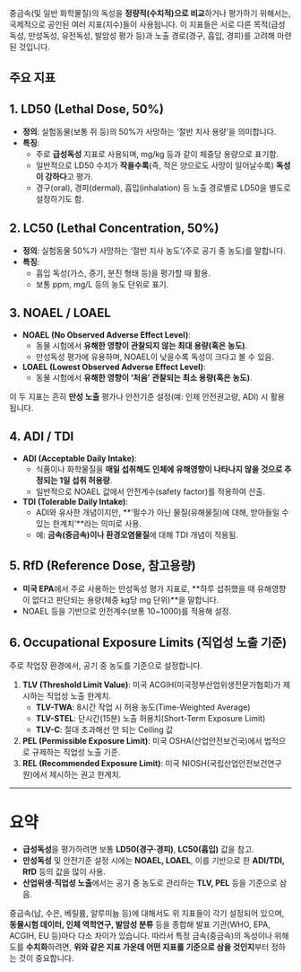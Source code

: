 
중금속(및 일반 화학물질)의 독성을 **정량적(수치적)으로 비교**하거나 평가하기 위해서는, 국제적으로 공인된 여러 지표(지수)들이 사용됩니다. 이 지표들은 서로 다른 목적(급성독성, 만성독성, 유전독성, 발암성 평가 등)과 노출 경로(경구, 흡입, 경피)를 고려해 마련된 것입니다. 


## 주요 지표

## 1. LD50 (Lethal Dose, 50%)

- **정의**: 실험동물(보통 쥐 등)의 50%가 사망하는 ‘절반 치사 용량’을 의미합니다.
- **특징**:
    - 주로 **급성독성** 지표로 사용되며, mg/kg 등과 같이 체중당 용량으로 표기함.
    - 일반적으로 LD50 수치가 **작을수록**(즉, 적은 양으로도 사망이 일어날수록) **독성이 강하다**고 평가.
    - 경구(oral), 경피(dermal), 흡입(inhalation) 등 노출 경로별로 LD50을 별도로 설정하기도 함.

## 2. LC50 (Lethal Concentration, 50%)

- **정의**: 실험동물 50%가 사망하는 ‘절반 치사 농도’(주로 공기 중 농도)를 말합니다.
- **특징**:
    - 흡입 독성(가스, 증기, 분진 형태 등)을 평가할 때 활용.
    - 보통 ppm, mg/L 등의 농도 단위로 표기.

## 3. NOAEL / LOAEL

- **NOAEL (No Observed Adverse Effect Level)**:
    - 동물 시험에서 **유해한 영향이 관찰되지 않는 최대 용량(혹은 농도)**.
    - 만성독성 평가에 유용하며, NOAEL이 낮을수록 독성이 크다고 볼 수 있음.
- **LOAEL (Lowest Observed Adverse Effect Level)**:
    - 동물 시험에서 **유해한 영향이 ‘처음’ 관찰되는 최소 용량(혹은 농도)**.

이 두 지표는 흔히 **만성 노출** 평가나 안전기준 설정(예: 인체 안전권고량, ADI) 시 활용됩니다.

## 4. ADI / TDI

- **ADI (Acceptable Daily Intake)**:
    - 식품이나 화학물질을 **매일 섭취해도 인체에 유해영향이 나타나지 않을 것으로 추정되는 1일 섭취 허용량**.
    - 일반적으로 NOAEL 값에서 안전계수(safety factor)를 적용하여 산출.
- **TDI (Tolerable Daily Intake)**:
    - ADI와 유사한 개념이지만, **‘필수가 아닌 물질(유해물질)에 대해, 받아들일 수 있는 한계치’**라는 의미로 사용.
    - 예: **금속(중금속)이나 환경오염물질**에 대해 TDI 개념이 적용됨.

## 5. RfD (Reference Dose, 참고용량)

- **미국 EPA**에서 주로 사용하는 만성독성 평가 지표로, **하루 섭취했을 때 유해영향이 없다고 판단되는 용량(체중 kg당 mg 단위)**을 말합니다.
- NOAEL 등을 기반으로 안전계수(보통 10~1000)를 적용해 설정.

## 6. Occupational Exposure Limits (직업성 노출 기준)

주로 작업장 환경에서, 공기 중 농도를 기준으로 설정합니다.

1. **TLV (Threshold Limit Value)**: 미국 ACGIH(미국정부산업위생전문가협회)가 제시하는 직업성 노출 한계치.
    - **TLV-TWA**: 8시간 작업 시 허용 농도(Time-Weighted Average)
    - **TLV-STEL**: 단시간(15분) 노출 허용치(Short-Term Exposure Limit)
    - **TLV-C**: 절대 초과해선 안 되는 Ceiling 값
2. **PEL (Permissible Exposure Limit)**: 미국 OSHA(산업안전보건국)에서 법적으로 규제하는 직업성 노출 기준.
3. **REL (Recommended Exposure Limit)**: 미국 NIOSH(국립산업안전보건연구원)에서 제시하는 권고 한계치.

---

# 요약

- **급성독성**을 평가하려면 보통 **LD50(경구·경피)**, **LC50(흡입)** 값을 참고.
- **만성독성** 및 안전기준 설정 시에는 **NOAEL, LOAEL**, 이를 기반으로 한 **ADI/TDI, RfD** 등의 값을 많이 사용.
- **산업위생·직업성 노출**에서는 공기 중 농도로 관리하는 **TLV, PEL** 등을 기준으로 삼음.

중금속(납, 수은, 베릴륨, 알루미늄 등)에 대해서도 위 지표들이 각기 설정되어 있으며, **동물시험 데이터, 인체 역학연구, 발암성 분류** 등을 종합해 발표 기관(WHO, EPA, ACGIH, EU 등)마다 다소 차이가 있습니다. 따라서 특정 금속(중금속)의 독성이나 위해도를 **수치화**하려면, **위와 같은 지표 가운데 어떤 지표를 기준으로 삼을 것인지**부터 정하는 것이 중요합니다.
